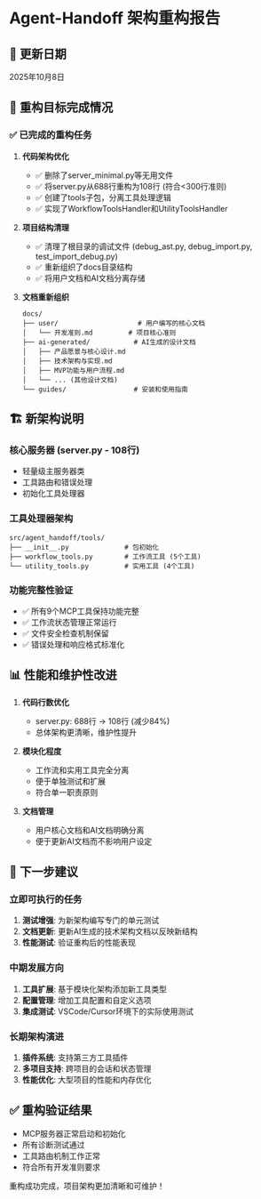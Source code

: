 # Agent-Handoff 架构重构报告

## 📅 更新日期
2025年10月8日

## 🎯 重构目标完成情况

### ✅ 已完成的重构任务

1. **代码架构优化**
   - ✅ 删除了server_minimal.py等无用文件
   - ✅ 将server.py从688行重构为108行 (符合<300行准则)
   - ✅ 创建了tools子包，分离工具处理逻辑
   - ✅ 实现了WorkflowToolsHandler和UtilityToolsHandler

2. **项目结构清理**
   - ✅ 清理了根目录的调试文件 (debug_ast.py, debug_import.py, test_import_debug.py)
   - ✅ 重新组织了docs目录结构
   - ✅ 将用户文档和AI文档分离存储

3. **文档重新组织**
   ```
   docs/
   ├── user/                    # 用户编写的核心文档
   │   └── 开发准则.md         # 项目核心准则
   ├── ai-generated/           # AI生成的设计文档
   │   ├── 产品愿景与核心设计.md
   │   ├── 技术架构与实现.md
   │   ├── MVP功能与用户流程.md
   │   └── ... (其他设计文档)
   └── guides/                 # 安装和使用指南
   ```

## 🏗️ 新架构说明

### 核心服务器 (server.py - 108行)
- 轻量级主服务器类
- 工具路由和错误处理
- 初始化工具处理器

### 工具处理器架构
```
src/agent_handoff/tools/
├── __init__.py              # 包初始化
├── workflow_tools.py        # 工作流工具 (5个工具)
└── utility_tools.py         # 实用工具 (4个工具)
```

### 功能完整性验证
- ✅ 所有9个MCP工具保持功能完整
- ✅ 工作流状态管理正常运行
- ✅ 文件安全检查机制保留
- ✅ 错误处理和响应格式标准化

## 📊 性能和维护性改进

1. **代码行数优化**
   - server.py: 688行 → 108行 (减少84%)
   - 总体架构更清晰，维护性提升

2. **模块化程度**
   - 工作流和实用工具完全分离
   - 便于单独测试和扩展
   - 符合单一职责原则

3. **文档管理**
   - 用户核心文档和AI文档明确分离
   - 便于更新AI文档而不影响用户设定

## 🎯 下一步建议

### 立即可执行的任务
1. **测试增强**: 为新架构编写专门的单元测试
2. **文档更新**: 更新AI生成的技术架构文档以反映新结构
3. **性能测试**: 验证重构后的性能表现

### 中期发展方向
1. **工具扩展**: 基于模块化架构添加新工具类型
2. **配置管理**: 增加工具配置和自定义选项
3. **集成测试**: VSCode/Cursor环境下的实际使用测试

### 长期架构演进
1. **插件系统**: 支持第三方工具插件
2. **多项目支持**: 跨项目的会话和状态管理
3. **性能优化**: 大型项目的性能和内存优化

## ✅ 重构验证结果
- MCP服务器正常启动和初始化
- 所有诊断测试通过
- 工具路由机制工作正常
- 符合所有开发准则要求

重构成功完成，项目架构更加清晰和可维护！